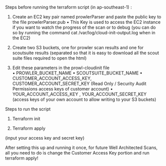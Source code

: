 Steps before running the terraform script (in ap-southeast-1) :

1.	Create an EC2 key pair named prowlerParser and paste the public key to the file prowlerParser.pub
•	This Key is  used to access the EC2  instance if you want to watch the progress of the scan or to debug (you can do so by running the command cat /var/log/cloud-init-output.log when in the EC2) 

2.	Create two S3 buckets, one for prowler scan results and one for scoutsuite results (separated so that it is easy to download all the scout suite files required to open the html)

3.	Edit these parameters in the prowl-cloudinit file  
•	PROWLER_BUCKET_NAME
•	SCOUTSUITE_BUCKET_NAME
•	CUSTOMER_ACCOUNT_ACCESS_KEY, CUSTOMER_ACCOUNT_SECRET_KEY (Read Only / Security Audit Permissions access keys of customer account)
•	YOUR_ACCOUNT_ACCESS_KEY , YOUR_ACCOUNT_SECRET_KEY (access keys of your own account to allow writing to your S3 buckets)




Steps to run the script 

1. Terraform init

2. Terraform apply 

(input your access key and secret key)


After setting this up and running it once, for future Well Architected Scans, all you need to do is change the Customer Access Key portion and run terraform apply!

